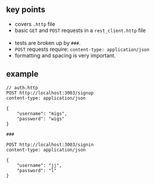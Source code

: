 ## key points

- covers `.http` file
- basic `GET` and `POST` requests in a `rest_client.http` file
  <br>
  <br>
- tests are broken up by `###`.
- `POST` requests require: `content-type: application/json`
- formatting and spacing is very important.

## example

```
// auth.http
POST http://localhost:3003/signup
content-type: application/json

{
    "username": "migs",
    "password": "wigs"
}

###

POST http://localhost:3003/signin
content-type: application/json

{
    "username": "jj",
    "password": "l"
}
```
